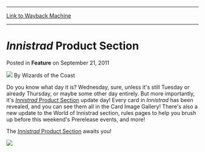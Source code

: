 
---
[Link to Wayback Machine](https://web.archive.org/web/20220117053605/https://magic.wizards.com/en/articles/archive/feature/innistrad-product-section-2011-09-21)

[_metadata_:wayback_url]:- "https://magic.wizards.com/en/articles/archive/feature/innistrad-product-section-2011-09-21"
[_metadata_:wayback_raw_url]:- "https://web.archive.org/web/20220117053605id_/https://magic.wizards.com/en/articles/archive/feature/innistrad-product-section-2011-09-21"
[_metadata_:wayback_capture_timestamp]:- "2022-01-17 05:36:05+00:00"
[_metadata_:description]:- "Do you know what day it is? Wednesday, sure, unless it's still Tuesday or already Thursday, or maybe some other day entirely. But more importantly, it's Innistrad Product Section update day! Every card in Innistrad has been revealed, and you can see them all in the Card Image Gallery! There's also a new update to the World of Innistrad section, rules pages to help you brush up"
[_metadata_:generator]:- "Drupal 7 (http://drupal.org)"
[_metadata_:publish_date]:- "2011-09-21"
---


*Innistrad* Product Section
===========================



 Posted in **Feature**
 on September 21, 2011 






![](https://media.magic.wizards.com/styles/auth_small/public/images/person/wizards_author.jpg)
By Wizards of the Coast











Do you know what day it is? Wednesday, sure, unless it's still Tuesday or already Thursday, or maybe some other day entirely. But more importantly, it's [*Innistrad* Product Section](http://archive.wizards.com/magic/tcg/products.aspx?x=mtg/tcg/products/innistrad) update day! Every card in *Innistrad* has been revealed, and you can see them all in the Card Image Gallery! There's also a new update to the World of Innistrad section, rules pages to help you brush up before this weekend's Prerelease events, and more!

The [*Innistrad* Product Section](http://archive.wizards.com/magic/tcg/products.aspx?x=mtg/tcg/products/innistrad) awaits you!

[![](https://media.magic.wizards.com/image_legacy_migration/images/magic/daily/features/feature158a_site.jpg)](http://archive.wizards.com/magic/tcg/products.aspx?x=mtg/tcg/products/innistrad)  






